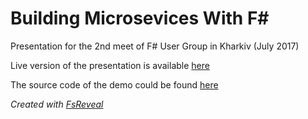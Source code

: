 # Building Microsevices With F#

Presentation for the 2nd meet of F# User Group in Kharkiv (July 2017)

Live version of the presentation is available [here](https://alxmglk.github.io/building-microservices-with-fsharp)

The source code of the demo could be found [here](https://github.com/alxmglk/kafka-fsharp-sample)

*Created with [FsReveal](https://github.com/fsprojects/FsReveal)*
